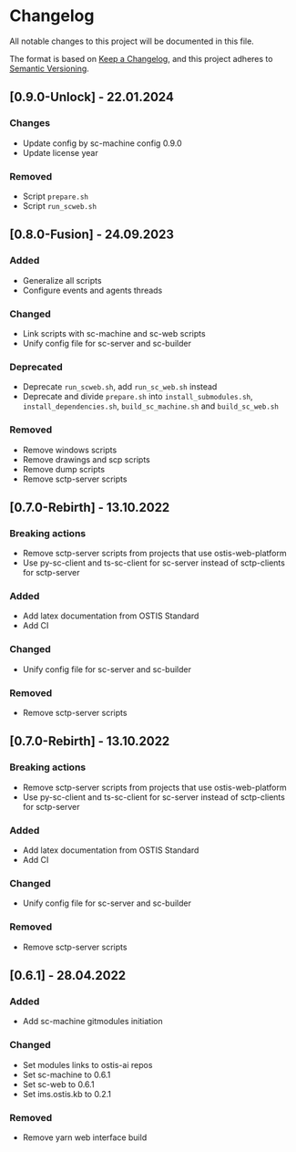 # Changelog
All notable changes to this project will be documented in this file.

The format is based on [Keep a Changelog](https://keepachangelog.com/en/1.0.0/),
and this project adheres to [Semantic Versioning](https://semver.org/spec/v2.0.0.html).

## [0.9.0-Unlock] - 22.01.2024

### Changes

- Update config by sc-machine config 0.9.0
- Update license year

### Removed

- Script `prepare.sh`
- Script `run_scweb.sh`

## [0.8.0-Fusion] - 24.09.2023

### Added

- Generalize all scripts
- Configure events and agents threads

### Changed

- Link scripts with sc-machine and sc-web scripts
- Unify config file for sc-server and sc-builder

### Deprecated

- Deprecate `run_scweb.sh`, add `run_sc_web.sh` instead
- Deprecate and divide `prepare.sh` into `install_submodules.sh`, `install_dependencies.sh`, `build_sc_machine.sh` and `build_sc_web.sh`

### Removed

- Remove windows scripts
- Remove drawings and scp scripts
- Remove dump scripts
- Remove sctp-server scripts

## [0.7.0-Rebirth] - 13.10.2022

### Breaking actions

- Remove sctp-server scripts from projects that use ostis-web-platform
- Use py-sc-client and ts-sc-client for sc-server instead of sctp-clients for sctp-server

### Added

- Add latex documentation from OSTIS Standard
- Add CI

### Changed

- Unify config file for sc-server and sc-builder

### Removed

- Remove sctp-server scripts


## [0.7.0-Rebirth] - 13.10.2022

### Breaking actions

- Remove sctp-server scripts from projects that use ostis-web-platform
- Use py-sc-client and ts-sc-client for sc-server instead of sctp-clients for sctp-server

### Added

- Add latex documentation from OSTIS Standard
- Add CI

### Changed

- Unify config file for sc-server and sc-builder

### Removed

- Remove sctp-server scripts

## [0.6.1] - 28.04.2022

### Added

- Add sc-machine gitmodules initiation

### Changed

- Set modules links to ostis-ai repos
- Set sc-machine to 0.6.1
- Set sc-web to 0.6.1
- Set ims.ostis.kb to 0.2.1

### Removed

- Remove yarn web interface build
